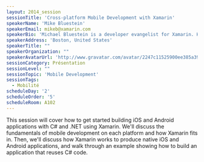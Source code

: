 ```yaml
---
layout: 2014_session
sessionTitle: 'Cross-platform Mobile Development with Xamarin'
speakerName: 'Mike Bluestein'
speakerEmail: mikeb@xamarin.com
speakerBio: 'Michael Bluestein is a developer evangelist for Xamarin. He is the author of Learning MonoTouch, A Hands-On Guide to Building iOS Applications with C# and .NET and wrote many of the articles found on developer.xamarin.com. A former Principal Software Engineer at Dassault Systèmes Solidworks Corporation, he has developed software professionally since the early 90s. Michael is also the founder of the Boston Mobile C# Developers'' Group.'
speakerAddress: 'Boston, United States'
speakerTitle: ""
speakerOrganization: ""
speakerAvatarUrl: 'http://www.gravatar.com/avatar/2247c11525900ee385a3958c5e22f0eb?size=200&default=mm'
sessionCategory: Présentation
sessionLevel: ""
sessionTopic: 'Mobile Development'
sessionTags:
  - Mobilité
scheduleDay: '2'
scheduleOrder: '5'
scheduleRoom: A102
---
```


This session will cover how  to get started building iOS and Android applications with C# and .NET using Xamarin. We'll discuss the fundamentals of mobile development on each platform and how Xamarin fits in. Then, we'll discuss how Xamarin works to produce native iOS and Android applications, and walk through an example showing how to build an application that reuses C# code.
